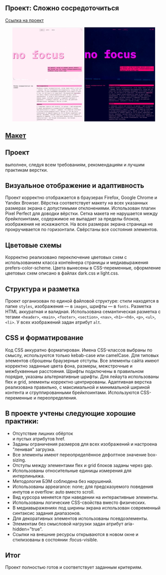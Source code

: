 ## Проект: Сложно сосредоточиться
[Ссылка на проект]( https://anastasiiakunstman.github.io/slozhno-sosredotochitsya/index.html )

<p align="center">
  <img src="/images/scrin-lite.JPG" alt="светлая тема" width="45%">
  <img src="/images/scrin-dark.JPG" alt="темная тема" width="45%">
</p>

## [Макет](https://drive.google.com/file/d/169L2K_fhJiOt8XWM5WjmgNT2ZetWKoD0/view?usp=sharing)

## Проект
выполнен, следуя всем требованиям, рекомендациям и лучшим практикам верстки.

## Визуальное отображение и адаптивность
Проект корректно отображается в браузерах Firefox, Google Chrome и Yandex Browser. Вёрстка соответствует макету на всех указанных размерах экрана с допустимыми отклонениями. Использован плагин Pixel Perfect для доводки вёрстки. Сетка макета не нарушается между брейкпоинтами, содержимое не выпадает за пределы блоков, изображения не искажаются. На всех размерах экрана страница не прокручивается по горизонтали. Свёрстаны все состояния элементов.

## Цветовые схемы
Корректно реализовано переключение цветовых схем с использованием класса контейнера страницы и медиавыражения prefers-color-scheme. Цвета вынесены в CSS-переменные, оформление цветовых схем описано в файлах dark.css и light.css.

## Структура и разметка
Проект организован по единой файловой структуре: стили находятся в папке `styles`, изображения — в `images`, шрифты — в `fonts`. Разметка HTML аккуратная и валидная. Использована семантическая разметка с тегами `<header>`, `<main>`, `<footer>`, `<section>`, `<nav>`, `<h1>`-`<h6>`, `<p>`, `<ul>`, `<li>`. У всех изображений задан атрибут `alt`.

## CSS и форматирование
Код CSS аккуратно форматирован. Имена CSS-классов выбраны по смыслу, используются только kebab-case или camelCase. Для типовых элементов сброшены браузерные отступы. Все элементы сайта имеют корректно заданные цвета фона, размеры, межстрочные и межбуквенные расстояния. Шрифты подключены в правильном порядке, указаны альтернативные шрифты. Для лейаута использованы flex и grid, элементы корректно центрированы. Адаптивная верстка реализована правильно, с максимальной и минимальной шириной контента и сгруппированными брейкпоинтами. Используются CSS-переменные и переопределения.

## В проекте учтены следующие хорошие практики:

* Отсутствие лишних обёрток <div> и пустых атрибутов href.
* Заданы ограничения размеров для всех изображений и настроена "ленивая" загрузка.
* Все элементы имеют переопределённое дефолтное значение box-sizing.
* Отступы между элементами flex и grid блоков заданы через gap.
* Использованы относительные единицы измерения для интерлиньяжа.
* Методология БЭМ соблюдена без нарушений.
* Использованы appearance: none; для предсказуемого поведения инпутов и overflow: auto вместо scroll.
* Вид курсора меняется при наведении на интерактивные элементы.
* Использованы логические CSS-свойства вместо физических.
* В медиавыражениях под ширины экрана использован современный синтаксис задания диапазонов.
* Для декоративных элементов использованы псевдоэлементы.
* Элементам без смысловой нагрузки задан атрибут aria-hidden="true".
* Ссылки на внешние ресурсы открываются в новом окне и стилизованы в состоянии :focus-visible.

## Итог
Проект полностью готов и соответствует заданным критериям.
